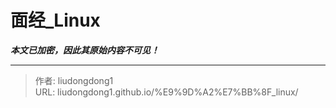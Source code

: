 # 面经_Linux

***本文已加密，因此其原始内容不可见！***

---

> 作者: liudongdong1  
> URL: liudongdong1.github.io/%E9%9D%A2%E7%BB%8F_linux/  

